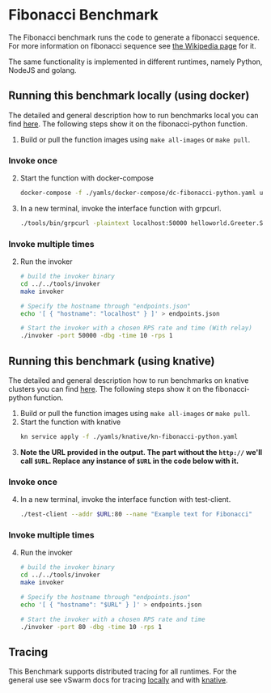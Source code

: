 # Fibonacci Benchmark

The Fibonacci benchmark runs the code to generate a fibonacci sequence. For more information on fibonacci sequence see [the Wikipedia page](https://en.wikipedia.org/wiki/Fibonacci_number) for it.

The same functionality is implemented in different runtimes, namely Python, NodeJS and golang.


## Running this benchmark locally (using docker)

The detailed and general description how to run benchmarks local you can find [here](../../docs/running_locally.md). The following steps show it on the fibonacci-python function.
1. Build or pull the function images using `make all-images` or `make pull`.
### Invoke once
2. Start the function with docker-compose
   ```bash
   docker-compose -f ./yamls/docker-compose/dc-fibonacci-python.yaml up
   ```
3. In a new terminal, invoke the interface function with grpcurl.
   ```bash
   ./tools/bin/grpcurl -plaintext localhost:50000 helloworld.Greeter.SayHello
   ```
### Invoke multiple times
2. Run the invoker
   ```bash
   # build the invoker binary
   cd ../../tools/invoker
   make invoker

   # Specify the hostname through "endpoints.json"
   echo '[ { "hostname": "localhost" } ]' > endpoints.json

   # Start the invoker with a chosen RPS rate and time (With relay)
   ./invoker -port 50000 -dbg -time 10 -rps 1
   ```


## Running this benchmark (using knative)

The detailed and general description how to run benchmarks on knative clusters you can find [here](../../docs/running_benchmarks.md). The following steps show it on the fibonacci-python function.
1. Build or pull the function images using `make all-images` or `make pull`.
2. Start the function with knative
   ```bash
   kn service apply -f ./yamls/knative/kn-fibonacci-python.yaml
   ```
3. **Note the URL provided in the output. The part without the `http://` we'll call `$URL`. Replace any instance of `$URL` in the code below with it.**
### Invoke once
4. In a new terminal, invoke the interface function with test-client.
   ```bash
   ./test-client --addr $URL:80 --name "Example text for Fibonacci"
   ```
### Invoke multiple times
4. Run the invoker
   ```bash
   # build the invoker binary
   cd ../../tools/invoker
   make invoker

   # Specify the hostname through "endpoints.json"
   echo '[ { "hostname": "$URL" } ]' > endpoints.json

   # Start the invoker with a chosen RPS rate and time
   ./invoker -port 80 -dbg -time 10 -rps 1
   ```
## Tracing
This Benchmark supports distributed tracing for all runtimes. For the general use see vSwarm docs for tracing [locally](../../docs/running_locally.md#tracing) and with [knative](../../docs/running_benchmarks.md#tracing).
